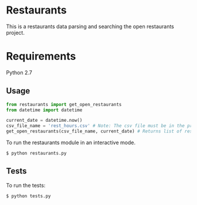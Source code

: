 # Restaurants
This is a restaurants data parsing and searching the open restaurants project.

# Requirements
Python 2.7

## Usage

```python
from restaurants import get_open_restaurants
from datetime import datetime

current_date = datetime.now()
csv_file_name = 'rest_hours.csv' # Note: The csv file must be in the project directory.
get_open_restaurants(csv_file_name, current_date) # Returns list of restaurants names that are open on current_date.
```

To run the restaurants module in an interactive mode.

    $ python restaurants.py
    
## Tests
To run the tests:

    $ python tests.py
